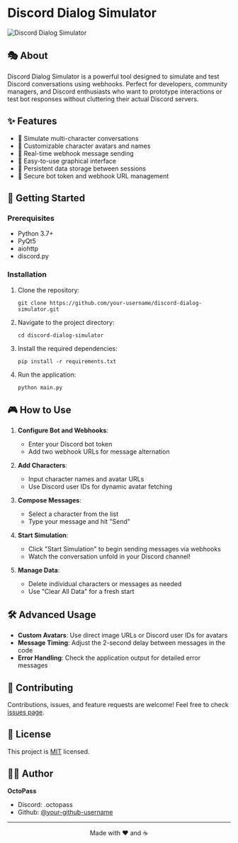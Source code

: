 # Discord Dialog Simulator

![Discord Dialog Simulator](https://i.imgur.com/Z4OUzsn.png)

## 🎭 About

Discord Dialog Simulator is a powerful tool designed to simulate and test Discord conversations using webhooks. Perfect for developers, community managers, and Discord enthusiasts who want to prototype interactions or test bot responses without cluttering their actual Discord servers.

## ✨ Features

- 🤖 Simulate multi-character conversations
- 🎨 Customizable character avatars and names
- 💬 Real-time webhook message sending
- 🔄 Easy-to-use graphical interface
- 💾 Persistent data storage between sessions
- 🔐 Secure bot token and webhook URL management

## 🚀 Getting Started

### Prerequisites

- Python 3.7+
- PyQt5
- aiohttp
- discord.py

### Installation

1. Clone the repository:
   ```
   git clone https://github.com/your-username/discord-dialog-simulator.git
   ```

2. Navigate to the project directory:
   ```
   cd discord-dialog-simulator
   ```

3. Install the required dependencies:
   ```
   pip install -r requirements.txt
   ```

4. Run the application:
   ```
   python main.py
   ```

## 🎮 How to Use

1. **Configure Bot and Webhooks**:
   - Enter your Discord bot token
   - Add two webhook URLs for message alternation

2. **Add Characters**:
   - Input character names and avatar URLs
   - Use Discord user IDs for dynamic avatar fetching

3. **Compose Messages**:
   - Select a character from the list
   - Type your message and hit "Send"

4. **Start Simulation**:
   - Click "Start Simulation" to begin sending messages via webhooks
   - Watch the conversation unfold in your Discord channel!

5. **Manage Data**:
   - Delete individual characters or messages as needed
   - Use "Clear All Data" for a fresh start

## 🛠 Advanced Usage

- **Custom Avatars**: Use direct image URLs or Discord user IDs for avatars
- **Message Timing**: Adjust the 2-second delay between messages in the code
- **Error Handling**: Check the application output for detailed error messages

## 🤝 Contributing

Contributions, issues, and feature requests are welcome! Feel free to check [issues page](https://github.com/your-username/discord-dialog-simulator/issues).

## 📜 License

This project is [MIT](https://choosealicense.com/licenses/mit/) licensed.

## 🙋‍♂️ Author

**OctoPass**

- Discord: .octopass
- Github: [@your-github-username](https://github.com/Octopassik)

---

<p align="center">Made with ❤️ and ☕</p>
